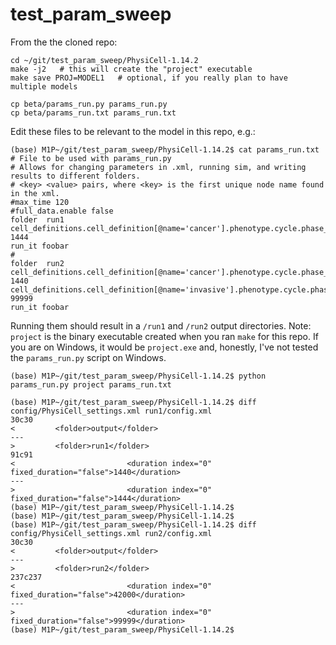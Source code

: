 # test_param_sweep

From the the cloned repo:
```
cd ~/git/test_param_sweep/PhysiCell-1.14.2
make -j2   # this will create the "project" executable
make save PROJ=MODEL1   # optional, if you really plan to have multiple models

cp beta/params_run.py params_run.py
cp beta/params_run.txt params_run.txt
```

Edit these files to be relevant to the model in this repo, e.g.:

```
(base) M1P~/git/test_param_sweep/PhysiCell-1.14.2$ cat params_run.txt 
# File to be used with params_run.py
# Allows for changing parameters in .xml, running sim, and writing results to different folders.
# <key> <value> pairs, where <key> is the first unique node name found in the xml.
#max_time 120
#full_data.enable false
folder  run1 
cell_definitions.cell_definition[@name='cancer'].phenotype.cycle.phase_durations.duration 1444
run_it foobar
#
folder  run2 
cell_definitions.cell_definition[@name='cancer'].phenotype.cycle.phase_durations.duration 1440
cell_definitions.cell_definition[@name='invasive'].phenotype.cycle.phase_durations.duration 99999
run_it foobar
```

Running them should result in a `/run1` and `/run2` output directories. Note: `project` is the binary executable created when you ran `make` for this repo. If you are on Windows, it would be `project.exe` and, honestly, I've not tested the `params_run.py` script on Windows.
```
(base) M1P~/git/test_param_sweep/PhysiCell-1.14.2$ python params_run.py project params_run.txt
```

```
(base) M1P~/git/test_param_sweep/PhysiCell-1.14.2$ diff config/PhysiCell_settings.xml run1/config.xml 
30c30
<         <folder>output</folder>
---
>         <folder>run1</folder>
91c91
<                         <duration index="0" fixed_duration="false">1440</duration>
---
>                         <duration index="0" fixed_duration="false">1444</duration>
(base) M1P~/git/test_param_sweep/PhysiCell-1.14.2$ 
(base) M1P~/git/test_param_sweep/PhysiCell-1.14.2$ 
(base) M1P~/git/test_param_sweep/PhysiCell-1.14.2$ diff config/PhysiCell_settings.xml run2/config.xml 
30c30
<         <folder>output</folder>
---
>         <folder>run2</folder>
237c237
<                         <duration index="0" fixed_duration="false">42000</duration>
---
>                         <duration index="0" fixed_duration="false">99999</duration>
(base) M1P~/git/test_param_sweep/PhysiCell-1.14.2$ 
```

